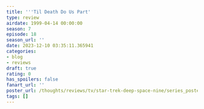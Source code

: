 ```yaml
---
title: '''Til Death Do Us Part'
type: review
airdate: 1999-04-14 00:00:00
season: 7
episode: 18
season_url: ''
date: 2023-12-10 03:35:11.365941
categories:
- blog
- reviews
draft: true
rating: 0
has_spoilers: false
fanart_url: ''
poster_url: /thoughts/reviews/tv/star-trek-deep-space-nine/series_poster.jpg
tags: []
---
```


